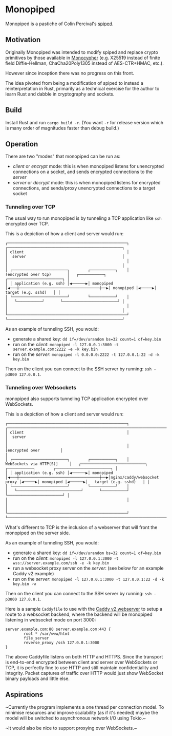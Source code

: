 # Monopiped

Monopiped is a pastiche of Colin Percival's [spiped](https://www.tarsnap.com/spiped.html).

## Motivation

Originally Monopiped was intended to modify spiped and replace crypto primitives by those available in [Monocypher](https://monocypher.org/) (e.g. X25519 instead of finite field Diffie-Hellman, ChaCha20Poly1305 instead of AES-CTR+HMAC, etc.).

However since inception there was no progress on this front.

The idea pivoted from being a modification of spiped to instead a reinterpretation in Rust, primarily as a technical exercise for the author to learn Rust and dabble in cryptography and sockets.

## Build

Install Rust and run `cargo build -r`. (You want `-r` for release version which is many order of magnitudes faster than debug build.)

## Operation

There are two "modes" that monopiped can be run as:

  - *client* or *encrypt* mode: this is when monopiped listens for unencrypted connections on a socket, and sends encrypted connections to the *server*
  - *server* or *decrypt* mode: this is when monopiped listens for encrypted connections, and sends/proxy unencrypted connections to a target socket

### Tunneling over TCP

The usual way to run monopiped is by tunneling a TCP application like `ssh` encrypted over TCP.

This is a depiction of how a client and server would run:

```
┌────────────────────────────────────────────────────┐                                   ┌──────────────────────────────────────────────────┐
│ client                                             │                                   │  server                                          │
│                                                    │                                   │                                                  │
│ ┌────────────────────────┐        ┌───────────┐    │        (encrypted over tcp)       │   ┌───────────┐       ┌────────────────────────┐ │
│ │ application (e.g. ssh) │◀──────▶│ monopiped │◀───┼───────────────────────────────────┼──▶│ monopiped │◀─────▶│   target (e.g. sshd)   │ │
│ └────────────────────────┘        └───────────┘    │                                   │   └───────────┘       └────────────────────────┘ │
│                                                    │                                   │                                                  │
└────────────────────────────────────────────────────┘                                   └──────────────────────────────────────────────────┘
```

As an example of tunneling SSH, you would:

  - generate a shared key: `dd if=/dev/urandom bs=32 count=1 of=key.bin`
  - run on the *client*: `monopiped -l 127.0.0.1:3000 -t server.example.com:2222 -e -k key.bin`
  - run on the *server*: `monopiped -l 0.0.0.0:2222 -t 127.0.0.1:22 -d -k key.bin`

Then on the client you can connect to the SSH server by running: `ssh -p3000 127.0.0.1`.

### Tunneling over Websockets

monopiped also supports tunneling TCP application encrypted over WebSockets.

This is a depiction of how a client and server would run:

```
┌────────────────────────────────────────────────────┐                                   ┌────────────────────────────────────────────────────────────────────────────────────────┐
│ client                                             │                                   │  server                                                                                │
│                                                    │           [encrypted over         │                                                                                        │
│ ┌────────────────────────┐        ┌───────────┐    │       WebSockets via HTTP(S)]     │   ┌────────────────────────────┐       ┌───────────┐        ┌────────────────────────┐ │
│ │ application (e.g. ssh) │◀──────▶│ monopiped │◀───┼───────────────────────────────────┼──▶│nginx/caddy/websocket proxy │◀─────▶│ monopiped │◀──────▶│   target (e.g. sshd)   │ │
│ └────────────────────────┘        └───────────┘    │                                   │   └────────────────────────────┘       └───────────┘        └────────────────────────┘ │
│                                                    │                                   │                                                                                        │
└────────────────────────────────────────────────────┘                                   └────────────────────────────────────────────────────────────────────────────────────────┘
```

What's different to TCP is the inclusion of a webserver that will front the monopiped on the server side.

As an example of tunneling SSH, you would:

  - generate a shared key: `dd if=/dev/urandom bs=32 count=1 of=key.bin`
  - run on the *client*: `monopiped -l 127.0.0.1:3000 -t wss://server.example.com/ssh -e -k key.bin`
  - run a websocket proxy server on the *server*: (see below for an example Caddy v2 example)
  - run on the *server*: `monopiped -l 127.0.0.1:3000 -t 127.0.0.1:22 -d -k key.bin -w`

Then on the client you can connect to the SSH server by running: `ssh -p3000 127.0.0.1`.

Here is a sample `Caddyfile` to use with the [Caddy v2 webserver](https://caddyserver.com/) to setup a route to a websocket backend, where the backend will be monopiped listening in websocket mode on port 3000:

```
server.example.com:80 server.example.com:443 {
        root * /var/www/html
        file_server
        reverse_proxy /ssh 127.0.0.1:3000
}
```

The above Caddyfile listens on both HTTP and HTTPS. Since the transport is end-to-end encrypted between client and server over WebSockets or TCP, it is perfectly fine to use HTTP and still maintain confidentiality and integrity. Packet captures of traffic over HTTP would just show WebSocket binary payloads and little else.

## Aspirations

~Currently the program implements a one thread per connection model. To minimise resources and improve scalability (as if it's needed) maybe the model will be switched to asynchronous network I/O using Tokio.~

~It would also be nice to support proxying over WebSockets.~
